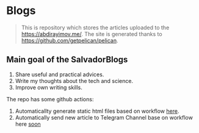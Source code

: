 # Blogs

> This is repository which stores the articles uploaded to the https://abdirayimov.me/. The site is generated thanks to https://github.com/getpelican/pelican.

## Main goal of the SalvadorBlogs
1) Share useful and practical advices.
2) Write my thoughts about the tech and science.
3) Improve own writing skills.

The repo has some github actions:
1) Automaticallty generate static html files based on workflow [here](.github/workflows/pelican.yml).
2) Automatically send new article to Telegram Channel base on workflow here [soon](.github/workflows/pelican.yml)
